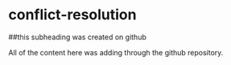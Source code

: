 # conflict-resolution

##this subheading was created on github

All of the content here was adding through the github repository. 
